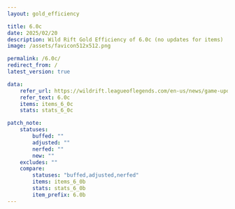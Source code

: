 ```yaml
---
layout: gold_efficiency

title: 6.0c
date: 2025/02/20
description: Wild Rift Gold Efficiency of 6.0c (no updates for items)
image: /assets/favicon512x512.png

permalink: /6.0c/
redirect_from: /
latest_version: true

data:
    refer_url: https://wildrift.leagueoflegends.com/en-us/news/game-updates/wild-rift-patch-notes-6-0c/
    refer_text: 6.0c
    items: items_6_0c
    stats: stats_6_0c

patch_note:
    statuses:
        buffed: ""
        adjusted: ""
        nerfed: ""
        new: ""
    excludes: ""
    compare:
        statuses: "buffed,adjusted,nerfed"
        items: items_6_0b
        stats: stats_6_0b
        item_prefix: 6.0b
---
```

